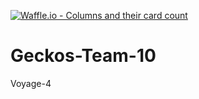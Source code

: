 [![Waffle.io - Columns and their card count](https://badge.waffle.io/chingu-voyage4/Geckos-Team-10.png?columns=all)](https://waffle.io/chingu-voyage4/Geckos-Team-10?utm_source=badge)
# Geckos-Team-10
Voyage-4
